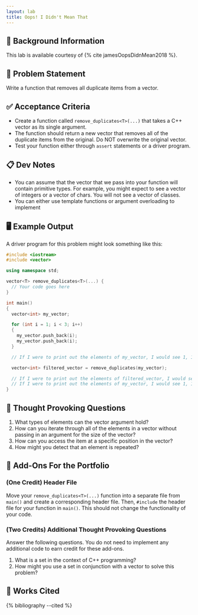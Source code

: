 ```yaml
---
layout: lab
title: Oops! I Didn't Mean That
---
```


## 🔖 Background Information

This lab is available courtesy of {% cite jamesOopsDidnMean2018 %}.

## 🎯 Problem Statement

Write a function that removes all duplicate items from a vector.

## ✅ Acceptance Criteria

* Create a function called `remove_duplicates<T>(...)` that takes a C++ vector as its single argument.
* The function should return a new vector that removes all of the duplicate items from the original. Do NOT overwrite the original vector.
* Test your function either through `assert` statements or a driver program.

## 📋 Dev Notes

* You can assume that the vector that we pass into your function will contain primitive types. For example, you might expect to see a vector of integers or a vector of chars. You will not see a vector of classes.
* You can either use template functions or argument overloading to implement

## 🖥️ Example Output

A driver program for this problem might look something like this:

```cpp
#include <iostream>
#include <vector>

using namespace std;

vector<T> remove_duplicates<T>(...) {
  // Your code goes here
}

int main()
{
  vector<int> my_vector;

  for (int i = 1; i < 3; i++)
  {
    my_vector.push_back(i);
    my_vector.push_back(i);
  }

  // If I were to print out the elements of my_vector, I would see 1, 1, 2, 2, 3, 3

  vector<int> filtered_vector = remove_duplicates(my_vector);

  // If I were to print out the elements of filtered_vector, I would see 1, 2, 3
  // If I were to print out the elements of my_vector, I would see 1, 1, 2, 2, 3, 3
}
```

## 📝 Thought Provoking Questions

1. What types of elements can the vector argument hold?
2. How can you iterate through all of the elements in a vector without passing in an argument for the size of the vector?
3. How can you access the item at a specific position in the vector?
4. How might you detect that an element is repeated?

## 💼 Add-Ons For the Portfolio

### (One Credit) Header File

Move your `remove_duplicates<T>(...)` function into a separate file from `main()` and create a corresponding header file. Then, `#include` the header file for your function in `main()`. This should not change the functionality of your code.

### (Two Credits) Additional Thought Provoking Questions

Answer the following questions. You do not need to implement any additional code to earn credit for these add-ons.

1. What is a set in the context of C++ programming?
2. How might you use a set in conjunction with a vector to solve this problem?

## 📘 Works Cited

{% bibliography --cited %}
